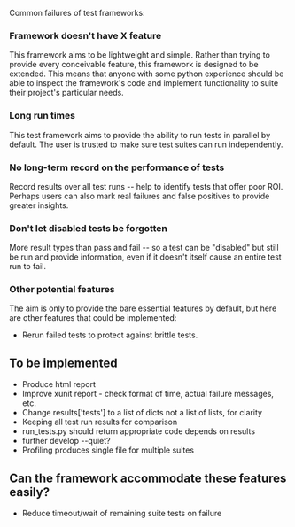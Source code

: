 Common failures of test frameworks:

### Framework doesn't have X feature

This framework aims to be lightweight and simple. Rather than trying to provide every conceivable feature, this framework is designed to be extended. This means that anyone with some python experience should be able to inspect the framework's code and implement functionality to suite their project's particular needs. 

### Long run times

This test framework aims to provide the ability to run tests in parallel by default. The user is trusted to make sure test suites can run independently.

### No long-term record on the performance of tests

Record results over all test runs -- help to identify tests that offer poor ROI. Perhaps users can also mark real failures and false positives to provide greater insights.

### Don't let disabled tests be forgotten

More result types than pass and fail -- so a test can be "disabled" but still be run and provide information, even if it doesn't itself cause an entire test run to fail.

### Other potential features

The aim is only to provide the bare essential features by default, but here are other features that could be implemented:

- Rerun failed tests to protect against brittle tests.

## To be implemented

- Produce html report
- Improve xunit report - check format of time, actual failure messages, etc.
- Change results['tests'] to a list of dicts not a list of lists, for clarity
- Keeping all test run results for comparison
- run_tests.py should return appropriate code depends on results
- further develop --quiet?
- Profiling produces single file for multiple suites

## Can the framework accommodate these features easily?

- Reduce timeout/wait of remaining suite tests on failure
